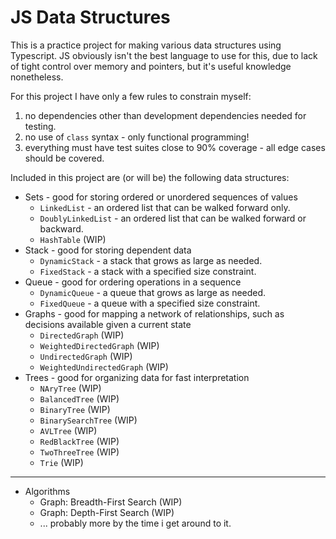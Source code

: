 # JS Data Structures

This is a practice project for making various data structures using Typescript.
JS obviously isn't the best language to use for this, due to lack of tight control over memory and pointers, but it's useful knowledge nonetheless.

For this project I have only a few rules to constrain myself:
1. no dependencies other than development dependencies needed for testing.
2. no use of `class` syntax - only functional programming!
3. everything must have test suites close to 90% coverage - all edge cases should be covered.

Included in this project are (or will be) the following data structures:
* Sets - good for storing ordered or unordered sequences of values
  * `LinkedList` - an ordered list that can be walked forward only.
  * `DoublyLinkedList` - an ordered list that can be walked forward or backward.
  * `HashTable` (WIP)
* Stack - good for storing dependent data
  * `DynamicStack` - a stack that grows as large as needed.
  * `FixedStack` - a stack with a specified size constraint.
* Queue - good for ordering operations in a sequence
  * `DynamicQueue` - a queue that grows as large as needed.
  * `FixedQueue` - a queue with a specified size constraint.
* Graphs - good for mapping a network of relationships, such as decisions available given a current state
  * `DirectedGraph` (WIP)
  * `WeightedDirectedGraph` (WIP)
  * `UndirectedGraph` (WIP)
  * `WeightedUndirectedGraph` (WIP)
* Trees - good for organizing data for fast interpretation
  * `NAryTree` (WIP)
  * `BalancedTree` (WIP)
  * `BinaryTree` (WIP)
  * `BinarySearchTree` (WIP)
  * `AVLTree` (WIP)
  * `RedBlackTree` (WIP)
  * `TwoThreeTree` (WIP)
  * `Trie` (WIP)

---

* Algorithms
  * Graph: Breadth-First Search (WIP)
  * Graph: Depth-First Search (WIP)
  * ... probably more by the time i get around to it.
